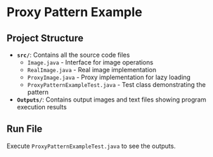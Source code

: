 # Proxy Pattern Example

## Project Structure

- **`src/`**: Contains all the source code files
  - `Image.java` - Interface for image operations
  - `RealImage.java` - Real image implementation
  - `ProxyImage.java` - Proxy implementation for lazy loading
  - `ProxyPatternExampleTest.java` - Test class demonstrating the pattern
- **`Outputs/`**: Contains output images and text files showing program execution results

## Run File
Execute `ProxyPatternExampleTest.java` to see the outputs.
